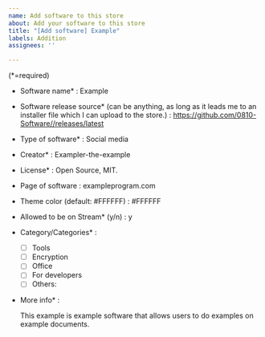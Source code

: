 ```yaml
---
name: Add software to this store
about: Add your software to this store
title: "[Add software] Example"
labels: Addition
assignees: ''

---
```


(*=required)

- Software name* : Example
- Software release source* (can be anything, as long as it leads me to an installer file which I can upload to the store.) : https://github.com/0810-Software//releases/latest
- Type of software* : Social media
- Creator* : Exampler-the-example
- License* : Open Source, MIT.
- Page of software : exampleprogram.com
- Theme color (default: #FFFFFF) : #FFFFFF
- Allowed to be on Stream* (y/n) : y
- Category/Categories* :
  - [ ] Tools
  - [ ] Encryption
  - [ ] Office
  - [ ] For developers
  - [ ] Others:

- More info* :

    This example is example software that allows users to do examples on example documents.
